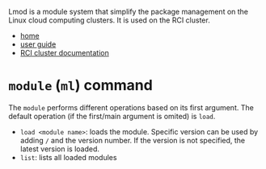 
Lmod is a module system that simplify the package management on the Linux cloud computing clusters. It is used on the RCI cluster.

- [home](https://lmod.readthedocs.io/en/latest/)
- [user guide](https://lmod.readthedocs.io/en/latest/010_user.html)
- [RCI cluster documentation](https://login.rci.cvut.cz/wiki/modules)

# `module` (`ml`) command
The `module` performs different operations based on its first argument. The default operation (if the first/main argument is omited) is `load`.

- `load <module name>`: loads the module. Specific version can be used by adding `/` and the version number. If the version is not specified, the latest version is loaded. 
- `list`: lists all loaded modules